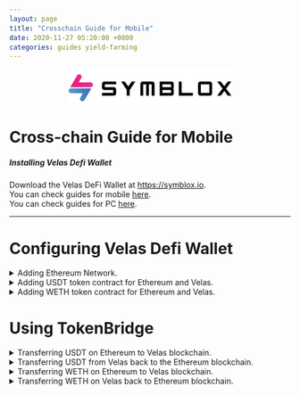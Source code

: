 ```yaml
---
layout: page
title: "Crosschain Guide for Mobile"
date: 2020-11-27 05:20:00 +0800
categories: guides yield-farming
---
```


<p align="center">
<img src="/assets/SymbloxLogoName.png" height="64"/>
</p>

# Cross-chain Guide for Mobile

##### Installing Velas Defi Wallet  
Download the Velas DeFi Wallet at https://symblox.io.  
You can check guides for mobile <a href="https://symblox.github.io/guides/yield-farming/2020/10/22/symblox-guide-for-mobile" target="_blank">here</a>.  
You can check guides for PC <a href="https://symblox.github.io/guides/yield-farming/2020/10/22/symblox-guide-for-pc" target="_blank">here</a>. 

--- 
# Configuring Velas Defi Wallet  

<details>
<summary>Adding Ethereum Network.</summary>  
<br>
  
Click on 'Settings' tab, then choose "Select Active Networks"  
<p align="center">
<img src="../assets/Bridge_1.png" width="400"/>
</p>  

Choose 'Ethereum' then click 'Save'.  
<p align="center">
<img src="/assets/Bridge_2.png" width="400"/>
</p>  
</details>

<details>
<summary>Adding USDT token contract for Ethereum and Velas.</summary>  
<br>
  
Click on the 'Wallet' tab, then click on 'Add/Hide Tokens'.

<p align="center">
<img src="/assets/Bridge_3.png" width="400"/>
</p>  

Click the '+' sign.  
<p align="center">
<img src="/assets/Bridge_4.png" width="400"/>
</p>  

Paste the following address in the 'Contract Address' field to add USDT token on Ethereum. The other fields will autofill when you paste the address.  
USDT on Ethereum: **0xdAC17F958D2ee523a2206206994597C13D831ec7**  
<p align="center">
<img src="/assets/Bridge_5.png" width="400"/>
</p>  

Repeat the process to add USDT on Velas.  
USDT on Velas: **0x4b773e1ae1baa4894e51cc1d1faf485c91b1012f**  
<p align="center">
<img src="/assets/Bridge_6.png" width="400"/>
</p>  

If you haven't added SYX token yet, you can repeat the previous process to add SYX.  
SYX Token Address: **0x2de7063fe77aAFB5b401d65E5A108649Ec577170**  
<p align="center">
<img src="/assets/AddToken_3.png" width="400"/>
</p>    
</details>

<details>
<summary>Adding WETH token contract for Ethereum and Velas.</summary>  
<br>
  
Click on the 'Wallet' tab, then click on 'Add/Hide Tokens'.

<p align="center">
<img src="/assets/Bridge_3.png" width="400"/>
</p>  

Click the '+' sign.  
<p align="center">
<img src="/assets/Bridge_4.png" width="400"/>
</p>  

Paste the following address in the 'Contract Address' field to add WETH token on Ethereum. The other fields will autofill when you paste the address.  
WETH on Ethereum: **0xc02aaa39b223fe8d0a0e5c4f27ead9083c756cc2**  
<p align="center">
<img src="/assets/WETH_CONTRACT.png" width="400"/>
</p>  

Repeat the process to add WETH on Velas:  
**V67RMNXTgYKi9CsmrSXvFfLAiubfWB5p34**  
<p align="center">
<img src="/assets/VWETH_CONTRACT.png" width="400"/>
</p>  
</p>    
</details>
 
# Using TokenBridge  

<details>
<summary>Transferring USDT on Ethereum to Velas blockchain.</summary>  
<br>
  
Click 'Symblox' tab, then goto homepage: <a href="https://symblox.io/" target="_blank">https://symblox.io/</a>  
Click 'Open Cross-chain' button or type in the address field:  
<a href="https://x.symblox.io/" target="_blank">https://x.symblox.io/</a>  
<p align="center">
<img src="/assets/Bridge_7.png" width="400"/>
</p>  

(1) Click the menu button.  
(2) If 'Ethereum' isn't already chosen, click the 'Connected to:' to choose the Ethereum Network.  
<p align="center">
<img src="/assets/Bridge_8.png" width="400"/>
</p>  

Choose 'Ethereum'.  
<p align="center">
<img src="/assets/Bridge_19.png" width="400"/>
</p>  

Click 'Connect Wallet'.  
<p align="center">
<img src="/assets/Bridge_20.png" width="400"/>
</p>  

>The first time you use the cross-chain, the smart contract will require permission before accessing your wallet. Therefore it requires you to *unlock* before transferring.   

Enter amount to transfer then click 'Unlock'.  
<p align="center">
<img src="/assets/Bridge_9.png" width="400"/>
</p>  

Click 'Confirm' to send or click 'Edit' to manually change the gas fees.  
<p align="center">
<img src="/assets/Bridge_10.png" width="400"/>
</p>  

>Due to heavy congestion on the Ethereum network, transactions could take a long time or get stuck. If you've waited for a sufficient period of time and is still at the 'Loading...' screen, try reloading the webpage to see if your transaction has cleared.  

<p align="center">
<img src="/assets/Bridge_11.png" width="400"/>
</p>  

After you have 'Unlocked', click 'Transfer'.  
<p align="center">
<img src="/assets/Bridge_12.png" width="400"/>
</p>  

Verify your transfer amount then click 'Continue'.  
<p align="center">
<img src="/assets/Bridge_13.png" width="400"/>
</p>  

After transfer, you can check your 'Balance' to see the amount transferred.  
<p align="center">
<img src="/assets/Bridge_14.png" width="400"/>
</p>  
</details>

<details>
<summary>Transferring USDT from Velas back to the Ethereum blockchain.</summary>
<br>

(1) Click the menu button.  
(2) If you're not connected to Velas already, click 'Connected to:' to change your current network.  
<p align="center">
<img src="/assets/Bridge_15.png" width="400"/>
</p>  

Choose 'Velas'.  
<p align="center">
<img src="/assets/Bridge_16.png" width="400"/>
</p>  

Enter the amount to send then click 'Transfer'.  
<p align="center">
<img src="/assets/Bridge_17.png" width="400"/>
</p>  

Verify the amount then click 'Continue'.  
<p align="center">
<img src="/assets/Bridge_18.png" width="400"/>
</p>  
</p>  
</details>

<details>
<summary>Transferring WETH on Ethereum to Velas blockchain.</summary>  
<br>

Within DeFi Wallet app, go to homepage. Then click the 'Open Cross-chain' button.  
<p align="center">
<img src="/assets/WETH_1.png" width="400"/>
</p>

1. Click on the menu.  
2. Click 'Connected to:'  

<p align="center">
<img src="/assets/WETH_2.png" width="400"/>
</p>  

Click on 'Ethereum'.  
<p align="center">
<img src="/assets/WETH_3.png" width="400"/>
</p>  

1. Click 'Connect Wallet'.
2. Click 'Wrap/Unwrap ETH' to load Kyber widget.  

<p align="center">
<img src="/assets/WETH_4.png" width="400"/>
</p>  

Enter amount to transfer then checkbox agreement. Click 'Next' to continue.  

<p align="center">
<img src="/assets/WETH_5.png" width="400"/>
</p>  

>Note*** Make sure you have enough ETH reserved to pay for transaction fees.  

Verify the amount to be swapped then click 'CONFIRM'.  

<p align="center">
<img src="/assets/WETH_6.png" width="400"/>
</p>  

Click 'Confirm' to finish transaction, or click 'Edit' to change gas fees.  
<p align="center">
<img src="/assets/WETH_7.png" width="400"/>
</p>  

You can optionally increase the fee to reduce wait time.  
<p align="center">
<img src="/assets/WETH_8.png" width="400"/>
</p>  

Once confirmed and broadcasted, a transaction id is created.  

<p align="center">
<img src="/assets/WETH_9.png" width="400"/>
</p>  

From the cross-chain screen:
1. Click on the drop-down list.   
2. Choose WETH from the list.  

<p align="center">
<img src="/assets/WETH_10.png" width="400"/>
</p>  

1. Enter the amount of WETH to transfer across the bridge.  
2. Click 'Unlock' to allow the smart-contract permission to interact with your wallet.  

<p align="center">
<img src="/assets/WETH_11.png" width="400"/>
</p>  

>Note*** Due to heavy traffic on Ethereum, it is advised to increase the gas fees to improve wait times.  

Click 'Confirm' to finish or click 'Edit' to change gas fees.  

<p align="center">
<img src="/assets/WETH_12.png" width="400"/>
</p>  

Depending on network traffic, the transaction could take a few minutes to confirm. If it is stuck on the 'Loading...' screen for over a few minutes, you can reload the page to verify if its unlocked. It is advised that you increase the gas fee to fast or rapid to improve wait time.  

<p align="center">
<img src="/assets/WETH_13.png" width="400"/>
</p>  

Once it is unlocked:  
1. Enter the amount of WETH you would like to transfer to Velas blockchain.  
2. Click 'Transfer' to continue.  

<p align="center">
<img src="/assets/WETH_14.png" width="400"/>
</p>  

Confirm the transaction then click 'OK' to continue.  
<p align="center">
<img src="/assets/WETH_15.png" width="400"/>
</p>  

Click 'Confirm' to finish or 'Edit' to change gas fees.  
<p align="center">
<img src="/assets/WETH_16.png" width="400"/>
</p>  
</p> 
</details>
  
<details>
<summary>Transferring WETH on Velas back to Ethereum blockchain.</summary>  
<br>

From the cross-chain page:  
1. Click on the menu.  
2. Click on 'Connected to:'  

<p align="center">
<img src="/assets/WETH_17.png" width="400"/>
</p>  

Choose the Velas network.  
<p align="center">
<img src="/assets/WETH_18.png" width="400"/>
</p>  

Click 'Connect Wallet' then click on the drop-down list and choose 'WETH'.    
<p align="center">
<img src="/assets/WETH_19.png" width="400"/>
</p>  

1. Enter amount of WETH to be transferred back to the Ethereum network.  
2. Click 'Transfer' to continue.  

<p align="center">
<img src="/assets/WETH_20.png" width="400"/>
</p>  

Confirm transaction and click 'OK' to continue.  
<p align="center">
<img src="/assets/WETH_21.png" width="400"/>
</p>  

Wait for the transaction to be confirmed. You can also click on the transaction id to track the progress.  
<p align="center">
<img src="/assets/WETH_22.png" width="400"/>
</p>  

1. Click the menu.  
2. Click 'Connected to:'.  

<p align="center">
<img src="/assets/WETH_23.png" width="400"/>
</p>  

Choose the Ethereum network.  
<p align="center">
<img src="/assets/WETH_24.png" width="400"/>
</p>  

Click on 'Wrap/Unwrap ETH' to load the Kyber widget.  
<p align="center">
<img src="/assets/WETH_25.png" width="400"/>
</p>  

Click the 'Swap' button so that the 'From Token' is WETH.  
<p align="center">
<img src="/assets/WETH_26.png" width="400"/>
</p>  

Enter amount of WETH to be converted to ETH. Checkbox the agreement and click 'Next'.  
<p align="center">
<img src="/assets/WETH_27.png" width="400"/>
</p>  

Verify transaction then click 'APPROVE' to continue.  
<p align="center">
<img src="/assets/WETH_28.png" width="400"/>
</p>  

Click 'Confirm' to finish or 'Edit' to change the gas price.  
<p align="center">
<img src="./assets/WETH_29.png" width="400"/>
</p>  

Click 'CONFIRM' to finish transaction.  
<p align="center">
<img src="/assets/WETH_30.png" width="400"/>
</p>  


</p> 
</details>
  
